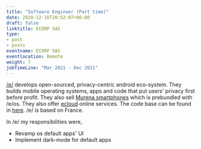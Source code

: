 ```yaml
---
title: "Software Engineer (Part time)"
date: 2020-12-16T20:52:07+06:00
draft: false
linktitle: ECORP SAS
type:
- post
- posts
eventname: ECORP SAS
eventlocation: Remote 
weight: 7
jobTimeLine: "Mar 2021 - Dec 2021"
---
```


[/e/](https://e.foundation/) develops open-sourced, privacy-centric android eco-system. They builds mobile operating systems, apps and code that put users' privacy first before profit. They also sell [Murena smartphones](https://esolutions.shop/) which is prebundled with /e/os. They also offer [ecloud](https://e.foundation/ecloud/) online services. The code base can be found in [here](https://gitlab.e.foundation/). /e/ is based on France.

In /e/ my responsibilities were,

- Revamp os default apps' UI
- Implement dark-mode for default apps
